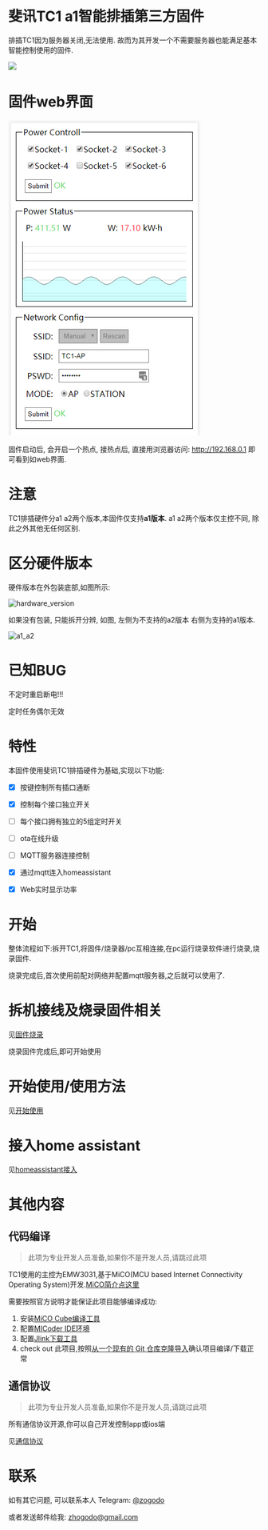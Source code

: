 # 斐讯TC1 a1智能排插第三方固件
排插TC1因为服务器关闭,无法使用. 故而为其开发一个不需要服务器也能满足基本智能控制使用的固件.

<img src="https://raw.githubusercontent.com/wiki/a2633063/zTC1/image/Phicomm_TC1.png" width="540">



# 固件web界面

![web](./img/web.png)

固件启动后, 会开启一个热点, 接热点后, 直接用浏览器访问: http://192.168.0.1 即可看到如web界面.



# 注意

TC1排插硬件分a1 a2两个版本,本固件仅支持**a1版本**. a1 a2两个版本仅主控不同, 除此之外其他无任何区别.



# 区分硬件版本

硬件版本在外包装底部,如图所示:

![hardware_version](https://raw.githubusercontent.com/a2633063/zTC1/master/README/hardware_version.png)

如果没有包装, 只能拆开分辨, 如图, 左侧为不支持的a2版本 右侧为支持的a1版本.

![a1_a2](https://raw.githubusercontent.com/a2633063/zTC1/master/README/a1_a2.png)



# 已知BUG

不定时重启断电!!! 

定时任务偶尔无效



# 特性

本固件使用斐讯TC1排插硬件为基础,实现以下功能:

- [x] 按键控制所有插口通断
- [x] 控制每个接口独立开关
- [ ] 每个接口拥有独立的5组定时开关
- [ ] ota在线升级
- [ ] MQTT服务器连接控制
- [x] 通过mqtt连入homeassistant
- [x] Web实时显示功率



# 开始

整体流程如下:拆开TC1,将固件/烧录器/pc互相连接,在pc运行烧录软件进行烧录,烧录固件.

烧录完成后,首次使用前配对网络并配置mqtt服务器,之后就可以使用了.



# 拆机接线及烧录固件相关

见[固件烧录](https://github.com/a2633063/zTC1/wiki/固件烧录)

烧录固件完成后,即可开始使用



# 开始使用/使用方法

见[开始使用](https://github.com/a2633063/zTC1/wiki/开始使用)



# 接入home assistant

见[homeassistant接入](https://github.com/a2633063/zTC1/wiki/homeassistant接入)



# 其他内容

## 代码编译

> 此项为专业开发人员准备,如果你不是开发人员,请跳过此项

TC1使用的主控为EMW3031,基于MiCO(MCU based Internet Connectivity Operating System)开发.[MiCO简介点这里](http://developer.mxchip.com/handbooks/101)

需要按照官方说明才能保证此项目能够编译成功:

1. 安装[MiCO Cube编译工具](http://developer.mxchip.com/handbooks/102)
2. 配置[MICoder IDE环境](http://developer.mxchip.com/handbooks/105)
3. 配置[Jlink下载工具](http://developer.mxchip.com/handbooks/103)
4. check out 此项目,按照[从一个现有的 Git 仓库克隆导入](http://developer.mxchip.com/handbooks/102#%E4%BB%8E%E4%B8%80%E4%B8%AA%E7%8E%B0%E6%9C%89%E7%9A%84-git-%E4%BB%93%E5%BA%93%E5%85%8B%E9%9A%86%E5%AF%BC%E5%85%A5)确认项目编译/下载正常



## 通信协议

> 此项为专业开发人员准备,如果你不是开发人员,请跳过此项

所有通信协议开源,你可以自己开发控制app或ios端

见[通信协议](https://github.com/a2633063/zTC1/wiki/通信协议)



# 联系

如有其它问题, 可以联系本人 Telegram: [@zogodo](https://t.me/zogodo)

或者发送邮件给我: zhogodo@gmail.com

